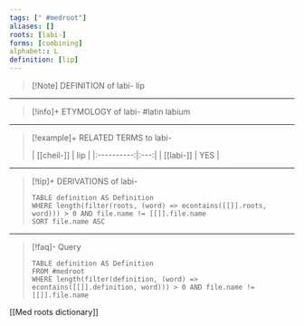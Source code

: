 ```yaml
---
tags: [" #medroot"]
aliases: []
roots: [labi-]
forms: [combining]
alphabet:: L
definition: [lip]
---
```

>[!Note] DEFINITION of labi-
>lip
_____
>[!info]+ ETYMOLOGY of labi-
>#latin labium
_____
>[!example]+ RELATED TERMS to labi-
>
>| [[cheil-]] | lip |
|:----------:|:---:|
| [[labi-]]  | YES |
_____
>[!tip]+ DERIVATIONS of labi-
>```dataview
>TABLE definition AS Definition 
>WHERE length(filter(roots, (word) => econtains([[]].roots, word))) > 0 AND file.name != [[]].file.name
>SORT file.name ASC
>```
___
>[!faq]- Query
>
>```dataview
>TABLE definition AS Definition
>FROM #medroot
>WHERE length(filter(definition, (word) => econtains([[]].definition, word))) > 0 AND file.name != [[]].file.name
>```

[[Med roots dictionary]]